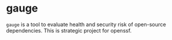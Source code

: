 # gauge
`gauge` is a tool to evaluate health and security risk of open-source dependencies. This is strategic project for openssf.
